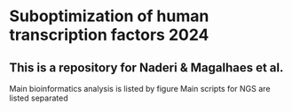 # Suboptimization of human transcription factors 2024

## This is a repository for Naderi & Magalhaes et al.

Main bioinformatics analysis is listed by figure
Main scripts for NGS are listed separated
